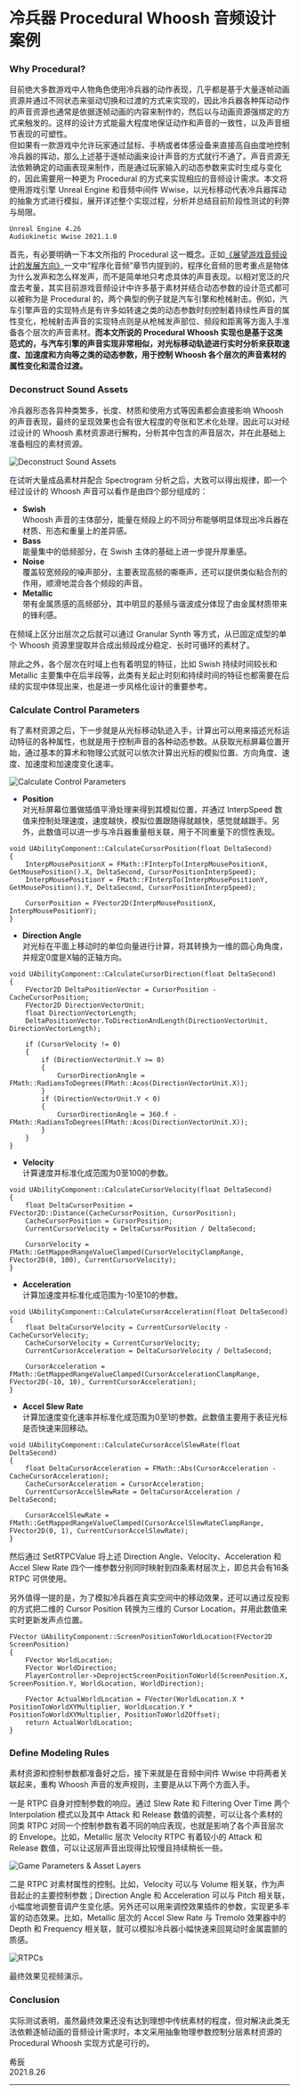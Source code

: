 # 冷兵器 Procedural Whoosh 音频设计案例

### Why Procedural?

目前绝大多数游戏中人物角色使用冷兵器的动作表现，几乎都是基于大量逐帧动画资源并通过不同状态来驱动切换和过渡的方式来实现的，因此冷兵器各种挥动动作的声音资源也通常是依据逐帧动画的内容来制作的，然后以与动画资源强绑定的方式来触发的。这样的设计方式能最大程度地保证动作和声音的一致性，以及声音细节表现的可塑性。  
但如果有一款游戏中允许玩家通过鼠标、手柄或者体感设备来直接高自由度地控制冷兵器的挥动，那么上述基于逐帧动画来设计声音的方式就行不通了。声音资源无法依赖确定的动画表现来制作，而是通过玩家输入的动态参数来实时生成与变化的，因此需要用一种更为 Procedural 的方式来实现相应的音频设计需求。本文将使用游戏引擎 Unreal Engine 和音频中间件 Wwise，以光标移动代表冷兵器挥动的抽象方式进行模拟，展开详述整个实现过程，分析并总结目前阶段性测试的利弊与局限。

```
Unreal Engine 4.26
Audiokinetic Wwise 2021.1.0
```

首先，有必要明确一下本文所指的 Procedural 这一概念。正如[《展望游戏音频设计的发展方向》](https://soundoer.github.io/Xichen_GADD/What-will-The-Next-Gen-of-Game-Audio-Design-be-like.html)一文中“程序化音频”章节内提到的，程序化音频的思考重点是物体为什么发声和怎么样发声，而不是简单地只考虑具体的声音表现。以相对宽泛的尺度去考量，其实目前游戏音频设计中许多基于素材并结合动态参数的设计范式都可以被称为是 Procedural 的，两个典型的例子就是汽车引擎和枪械射击。例如，汽车引擎声音的实现特点是有许多如转速之类的动态参数时刻控制着持续性声音的属性变化，枪械射击声音的实现特点则是从枪械发声部位、频段和距离等方面入手准备各个层次的声音素材。**而本文所说的 Procedural Whoosh 实现也是基于这类范式的，与汽车引擎的声音实现非常相似，对光标移动轨迹进行实时分析来获取速度、加速度和方向等之类的动态参数，用于控制 Whoosh 各个层次的声音素材的属性变化和混合过渡。**

### Deconstruct Sound Assets

冷兵器形态各异种类繁多，长度、材质和使用方式等因素都会直接影响 Whoosh 的声音表现，最终的呈现效果也会有很大程度的夸张和艺术化处理，因此可以对经过设计的 Whoosh 素材资源进行解构，分析其中包含的声音层次，并在此基础上准备相应的素材资源。

![Deconstruct Sound Assets](media/ProceduralWhoosh_DeconstructSoundAssets.png)

在试听大量成品素材并配合 Spectrogram 分析之后，大致可以得出规律，即一个经过设计的 Whoosh 声音可以看作是由四个部分组成的：

* **Swish**  
Whoosh 声音的主体部分，能量在频段上的不同分布能够明显体现出冷兵器在材质、形态和重量上的差异感。
* **Bass**  
能量集中的低频部分，在 Swish 主体的基础上进一步提升厚重感。
* **Noise**  
覆盖较宽频段的噪声部分，主要表现高频的嘶嘶声，还可以提供类似粘合剂的作用，顺滑地混合各个频段的声音。
* **Metallic**  
带有金属质感的高频部分，其中明显的基频与谐波成分体现了由金属材质带来的锋利感。

在频域上区分出层次之后就可以通过 Granular Synth 等方式，从已固定成型的单个 Whoosh 资源里提取并合成出频段成分稳定、长时可循环的素材了。

除此之外，各个层次在时域上也有着明显的特征，比如 Swish 持续时间较长和 Metallic 主要集中在后半段等，此类有关起止时刻和持续时间的特征也都需要在后续的实现中体现出来，也是进一步风格化设计的重要参考。

### Calculate Control Parameters

有了素材资源之后，下一步就是从光标移动轨迹入手，计算出可以用来描述光标运动特征的各种属性，也就是用于控制声音的各种动态参数。从获取光标屏幕位置开始，通过基本的算术和物理公式就可以依次计算出光标的模拟位置、方向角度、速度、加速度和加速度变化速率。

![Calculate Control Parameters](media/ProceduralWhoosh_CalculateControlParameters.png)

* **Position**  
对光标屏幕位置做插值平滑处理来得到其模拟位置，并通过 InterpSpeed 数值来控制处理速度，速度越快，模拟位置跟随得就越快，感觉就越跟手。另外，此数值可以进一步与冷兵器重量相关联，用于不同重量下的惯性表现。
```
void UAbilityComponent::CalculateCursorPosition(float DeltaSecond)
{
	InterpMousePositionX = FMath::FInterpTo(InterpMousePositionX, GetMousePosition().X, DeltaSecond, CursorPositionInterpSpeed);
	InterpMousePositionY = FMath::FInterpTo(InterpMousePositionY, GetMousePosition().Y, DeltaSecond, CursorPositionInterpSpeed);

	CursorPosition = FVector2D(InterpMousePositionX, InterpMousePositionY);
}
```

* **Direction Angle**  
对光标在平面上移动时的单位向量进行计算，将其转换为一维的圆心角角度，并规定0度是X轴的正轴方向。
```
void UAbilityComponent::CalculateCursorDirection(float DeltaSecond)
{
	FVector2D DeltaPositionVector = CursorPosition - CacheCursorPosition;
	FVector2D DirectionVectorUnit;
	float DirectionVectorLength;
	DeltaPositionVector.ToDirectionAndLength(DirectionVectorUnit, DirectionVectorLength);

	if (CursorVelocity != 0)
	{
		if (DirectionVectorUnit.Y >= 0)
		{
			CursorDirectionAngle = FMath::RadiansToDegrees(FMath::Acos(DirectionVectorUnit.X));
		}
		if (DirectionVectorUnit.Y < 0)
		{
			CursorDirectionAngle = 360.f - FMath::RadiansToDegrees(FMath::Acos(DirectionVectorUnit.X));
		}
	}
}
```

* **Velocity**  
计算速度并标准化成范围为0至100的参数。
```
void UAbilityComponent::CalculateCursorVelocity(float DeltaSecond)
{
	float DeltaCursorPosition = FVector2D::Distance(CacheCursorPosition, CursorPosition);
	CacheCursorPosition = CursorPosition;
	CurrentCursorVelocity = DeltaCursorPosition / DeltaSecond;

	CursorVelocity = FMath::GetMappedRangeValueClamped(CursorVelocityClampRange, FVector2D(0, 100), CurrentCursorVelocity);
}
```

* **Acceleration**  
计算加速度并标准化成范围为-10至10的参数。
```
void UAbilityComponent::CalculateCursorAcceleration(float DeltaSecond)
{
	float DeltaCursorVelocity = CurrentCursorVelocity - CacheCursorVelocity;
	CacheCursorVelocity = CurrentCursorVelocity;
	CurrentCursorAcceleration = DeltaCursorVelocity / DeltaSecond;

	CursorAcceleration = FMath::GetMappedRangeValueClamped(CursorAccelerationClampRange, FVector2D(-10, 10), CurrentCursorAcceleration);
}
```

* **Accel Slew Rate**  
计算加速度变化速率并标准化成范围为0至1的参数。此数值主要用于表征光标是否快速来回移动。
```
void UAbilityComponent::CalculateCursorAccelSlewRate(float DeltaSecond)
{
	float DeltaCursorAcceleration = FMath::Abs(CursorAcceleration - CacheCursorAcceleration);
	CacheCursorAcceleration = CursorAcceleration;
	CurrentCursorAccelSlewRate = DeltaCursorAcceleration / DeltaSecond;

	CursorAccelSlewRate = FMath::GetMappedRangeValueClamped(CursorAccelSlewRateClampRange, FVector2D(0, 1), CurrentCursorAccelSlewRate);
}
```

然后通过 SetRTPCValue 将上述 Direction Angle、Velocity、Acceleration 和 Accel Slew Rate 四个一维参数分别同时映射到四条素材层次上，即总共会有16条 RTPC 可供使用。

另外值得一提的是，为了模拟冷兵器在真实空间中的移动效果，还可以通过反投影的方式把二维的 Cursor Position 转换为三维的 Cursor Location，并用此数值来实时更新发声点位置。

```
FVector UAbilityComponent::ScreenPositionToWorldLocation(FVector2D ScreenPosition)
{
	FVector WorldLocation;
	FVector WorldDirection;
	PlayerController->DeprojectScreenPositionToWorld(ScreenPosition.X, ScreenPosition.Y, WorldLocation, WorldDirection);

	FVector ActualWorldLocation = FVector(WorldLocation.X * PositionToWorldXYMultiplier, WorldLocation.Y * PositionToWorldXYMultiplier, PositionToWorldZOffset);
	return ActualWorldLocation;
}
```

### Define Modeling Rules

素材资源和控制参数都准备好之后，接下来就是在音频中间件 Wwise 中将两者关联起来，重构 Whoosh 声音的发声规则，主要是从以下两个方面入手。

一是 RTPC 自身对控制参数的响应。通过 Slew Rate 和 Filtering Over Time 两个 Interpolation 模式以及其中 Attack 和 Release 数值的调整，可以让各个素材的同类 RTPC 对同一个控制参数有着不同的响应表现，也就是影响了各个声音层次的 Envelope。比如，Metallic 层次 Velocity RTPC 有着较小的 Attack 和 Release 数值，可以让这层声音出现得比较慢且持续稍长一些。

![Game Parameters & Asset Layers](media/ProceduralWhoosh_DefineModelingRules_01.png)

二是 RTPC 对素材属性的控制。比如，Velocity 可以与 Volume 相关联，作为声音起止的主要控制参数；Direction Angle 和 Acceleration 可以与 Pitch 相关联，小幅度地调整音调产生变化感。另外还可以用来调控效果插件的参数，实现更多丰富的动态效果。比如，Metallic 层次的 Accel Slew Rate 与 Tremolo 效果器中的 Depth 和 Frequency 相关联，就可以模拟冷兵器小幅快速来回晃动时金属震颤的质感。

![RTPCs](media/ProceduralWhoosh_DefineModelingRules_02.png)

最终效果见视频演示。


### Conclusion

实际测试表明，虽然最终效果还没有达到理想中传统素材的程度，但对解决此类无法依赖逐帧动画的音频设计需求时，本文采用抽象物理参数控制分层素材资源的 Procedural Whoosh 实现方式是可行的。


希辰  
2021.8.26

---